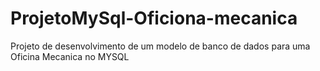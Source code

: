 # ProjetoMySql-Oficiona-mecanica
Projeto de desenvolvimento de um modelo de banco de dados para uma Oficina Mecanica no MYSQL
